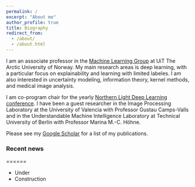 ```yaml
---
permalink: /
excerpt: "About me"
author_profile: true
title: Biography
redirect_from: 
  - /about/
  - /about.html
---
```


I am an associate professor in the [Machine Learning Group](https://machine-learning.uit.no) at UiT The Arctic University of Norway. My main research areas is deep learning, with a particular focus on explainability and learning with limited labeles. I am also interested in uncertainty modeling, information theory, kernel methods, and medical image analysis.

I am co-program chair for the yearly [Northern Light Deep Learning conference](https://www.nldl.org). I have been a guest researcher in the Image Processing Laboratory at the University of Valencia with Professor Gustau Camps-Valls and in the Understandable Machine Intelligence Laboratory at Technical University of Berlin with Professor Marina M.-C. Höhne.

Please see my [Google Scholar](https://scholar.google.no/citations?user=gUd35ngAAAAJ&hl=no) for a list of my publications.


### Recent news
======
* Under
* Construction
